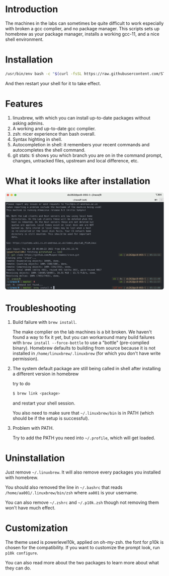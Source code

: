# Introduction
The machines in the labs can sometimes be quite difficult to work especially with broken a gcc complier, and no package manager. This scripts sets up homebrew as your package manager, installs a working gcc-11, and a nice shell environment. 

# Installation
```bash
/usr/bin/env bash -c "$(curl -fsSL https://raw.githubusercontent.com/STAOJ/sta-setup/master/setup.sh)"
```

And then restart your shell for it to take effect.

# Features
1. linuxbrew, with which you can install up-to-date packages without asking admins.
2. A working and up-to-date gcc complier.
3. zsh: nicer experience than bash overall.
4. Syntax highting in shell.
5. Autocompletion in shell: it remembers your recent commands and autocompletes the shell command.
6. git stats: ti shows you which branch you are on in the command prompt, changes, untracked files, upstream and local difference, etc. 

# What it looks like after installation
![Screenshot](./screenshot.png)

# Troubleshooting
1. Build failure with `brew install`.

    The make complier on the lab machines is a bit broken. We haven't found a way to fix it yet, but you can workaround many build failures with `brew install --force-bottle` to use a "bottle" (pre-complied binary). Homebrew defaults to building from source because it is not installed in `/home/linuxbrew/.linuxbrew` (for which you don't have write permission). 

2. The system default package are still being called in shell after installing a different version in homebrew

    try to do
    ```bash 
    $ brew link <package>
    ```
    and restart your shell session.

    You also need to make sure that `~/.linuxbrew/bin` is in PATH (which should be if the setup is successful). 

3. Problem with PATH.

    Try to add the PATH you need into `~/.profile`, which will get loaded.

# Uninstallation
Just remove `~/.linuxbrew`. It will also remove every packages you installed with homebrew.

You should also removed the line in `~/.bashrc` that reads `/home/aa001/.linuxbrew/bin/zsh` where `aa001` is your username.

You can also remove `~/.zshrc` and `~/.p10k.zsh` though not removing them won't have much effect. 

# Customization
The theme used is powerlevel10k, applied on oh-my-zsh. the font for p10k is chosen for the compatibility. If you want to customize the prompt look, run `p10k configure`. 

You can also read more about the two packages to learn more about what they can do. 